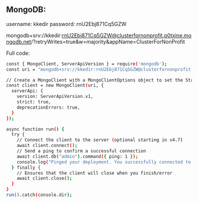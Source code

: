 ## MongoDB:
username: kkedir
password: rnU2Ebj871Cq5GZW


mongodb+srv://kkedir:rnU2Ebj871Cq5GZW@clusterfornonprofit.p0txine.mongodb.net/?retryWrites=true&w=majority&appName=ClusterForNonProfit

Full code:
```bash
const { MongoClient, ServerApiVersion } = require('mongodb');
const uri = "mongodb+srv://kkedir:rnU2Ebj871Cq5GZW@clusterfornonprofit.p0txine.mongodb.net/?retryWrites=true&w=majority&appName=ClusterForNonProfit";

// Create a MongoClient with a MongoClientOptions object to set the Stable API version
const client = new MongoClient(uri, {
  serverApi: {
    version: ServerApiVersion.v1,
    strict: true,
    deprecationErrors: true,
  }
});

async function run() {
  try {
    // Connect the client to the server	(optional starting in v4.7)
    await client.connect();
    // Send a ping to confirm a successful connection
    await client.db("admin").command({ ping: 1 });
    console.log("Pinged your deployment. You successfully connected to MongoDB!");
  } finally {
    // Ensures that the client will close when you finish/error
    await client.close();
  }
}
run().catch(console.dir);
```